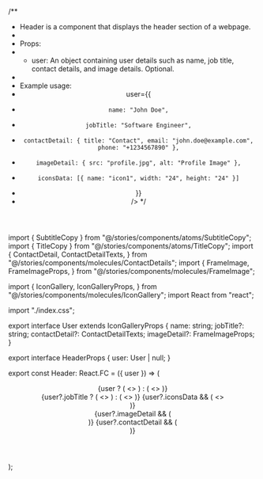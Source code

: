 /**
 * Header is a component that displays the header section of a webpage.
 *
 * Props:
 * - user: An object containing user details such as name, job title, contact details, and image details. Optional.
 *
 * Example usage:
 * <Header
 *   user={{
 *     name: "John Doe",
 *     jobTitle: "Software Engineer",
 *     contactDetail: { title: "Contact", email: "john.doe@example.com", phone: "+1234567890" },
 *     imageDetail: { src: "profile.jpg", alt: "Profile Image" },
 *     iconsData: [{ name: "icon1", width: "24", height: "24" }]
 *   }}
 * />
 */

import { SubtitleCopy } from "@/stories/components/atoms/SubtitleCopy";
import { TitleCopy } from "@/stories/components/atoms/TitleCopy";
import {
  ContactDetail,
  ContactDetailTexts,
} from "@/stories/components/molecules/ContactDetails";
import {
  FrameImage,
  FrameImageProps,
} from "@/stories/components/molecules/FrameImage";

import {
  IconGallery,
  IconGalleryProps,
} from "@/stories/components/molecules/IconGallery";
import React from "react";

import "./index.css";

export interface User extends IconGalleryProps {
  name: string;
  jobTitle?: string;
  contactDetail?: ContactDetailTexts;
  imageDetail?: FrameImageProps;
}

export interface HeaderProps {
  user: User | null;
}

export const Header: React.FC<HeaderProps> = ({ user }) => (
  <header className="flex place-content-between lg:mb-16">
    <div className="header__main flex flex-col items-start justify-center basis-2/3 lg:basis-3/4">
      {user ? (
        <>
          <TitleCopy as="h1" text={user.name} mods="font-medium text-header" />
        </>
      ) : (
        <>
          <TitleCopy as="h1" text="Rodrigor" mods="font-medium text-header" />
        </>
      )}
      <div className="flex flex-col lg:flex-row flex-wrap lg:items-center">
        {user?.jobTitle ? (
          <>
            <SubtitleCopy
              subtitle="h2"
              text={user?.jobTitle}
              mods="text-subheader uppercase text-gray-400"
            />
          </>
        ) : (
          <>
            <SubtitleCopy
              subtitle="h2"
              text="Papaar papaar"
              mods="text-subheader uppercase text-gray-400"
            />
          </>
        )}
        {user?.iconsData && (
          <>
            <div className="header__aux-gallery-details">
              <IconGallery iconsData={user.iconsData} />
            </div>
          </>
        )}
      </div>
    </div>
    <div className="header__aux flex items-start justify-end basis-1/3 lg:basis-1/4 lg:items-center">
      {user?.imageDetail && (
        <div className="header__aux-image-details flex items-end justify-end">
          <FrameImage image={user.imageDetail.image} />
        </div>
      )}
      {user?.contactDetail && (
        <div className="header__aux-contact-details items-center justify-center hidden lg:flex">
          <ContactDetail contactDetail={user.contactDetail} />
        </div>
      )}
    </div>
  </header>
);
